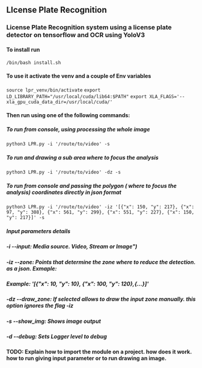 ## LIcense Plate Recognition
### License Plate Recognition system using a license plate detector on tensorflow and OCR using YoloV3

#### To install run
```/bin/bash install.sh```

#### To use it activate the venv and a couple of Env variables
```source lpr_venv/bin/activate```
```export LD_LIBRARY_PATH="/usr/local/cuda/lib64:$PATH"```
```export XLA_FLAGS='--xla_gpu_cuda_data_dir=/usr/local/cuda/'```

#### Then run using one of the following commands:
##### To run from console, using processing the whole image
```python3 LPR.py -i '/route/to/video' -s```
##### To run and drawing a sub area where to focus the analysis
```python3 LPR.py -i '/route/to/video' -dz -s```
##### To run from console and passing the polygon ( where to focus the analysis) coordinates directly in json format
```python3 LPR.py -i '/route/to/video' -iz '[{"x": 150, "y": 217}, {"x": 97, "y": 308}, {"x": 561, "y": 299}, {"x": 551, "y": 227}, {"x": 150, "y": 217}]' -s```

##### Input parameters details
##### -i --input: Media source. Video, Stream or Image")
##### -iz --zone: Points that determine the zone where to reduce the detection. as a json. Exmaple: 
#####                                                      Example: '[{"x": 10, "y": 10}, {"x": 100, "y": 120},{...}]'
##### -dz --draw_zone: If selected allows to draw the input zone manually. this option ignores the flag -iz
##### -s --show_img: Shows image output
##### -d --debug: Sets Logger level to debug

#### TODO: Explain how to import the module on a project. how does it work. how to run giving input parameter or to run drawing an image. 

